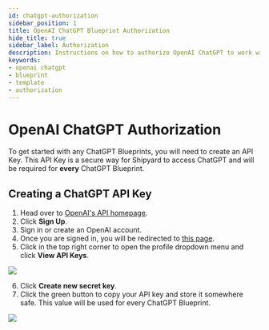 ```yaml
---
id: chatgpt-authorization
sidebar_position: 1
title: OpenAI ChatGPT Blueprint Authorization
hide_title: true
sidebar_label: Authorization
description: Instructions on how to authorize OpenAI ChatGPT to work with Shipyard's low-code OpenAI ChatGPT templates.
keywords:
- openai chatgpt
- blueprint
- template
- authorization
---
```


# OpenAI ChatGPT Authorization
To get started with any ChatGPT Blueprints, you will need to create an API Key. This API Key is a secure way for Shipyard to access ChatGPT and will be required for **every** ChatGPT Blueprint.

## Creating a ChatGPT API Key

1. Head over to [OpenAI's API homepage](https://openai.com/blog/openai-api).
2. Click **Sign Up**.
3. Sign in or create an OpenAI account. 
4. Once you are signed in, you will be redirected to [this page](https://platform.openai.com/overview).
5. Click in the top right corner to open the profile dropdown menu and click **View API Keys**.

![](https://cdn.sanity.io/images/2xyydva6/production/b113292c6a0fc8bb8cab50ad94ba0c889fad34fe-1915x972.png?w=450)

6. Click **Create new secret key**. 
7. Click the green button to copy your API key and store it somewhere safe. This value will be used for every ChatGPT Blueprint.

![](https://cdn.sanity.io/images/2xyydva6/production/c8ef96cacbcd78d39e87f25a0e6bd05e3f3e9ccc-512x267.png?w=450)
